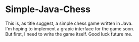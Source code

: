 # Simple-Java-Chess
This is, as title suggest, a simple chess game written in Java.  
I'm hoping to implement a grapic interface for the game soon.  
But first, I need to write the game itself. Good luck future me.
